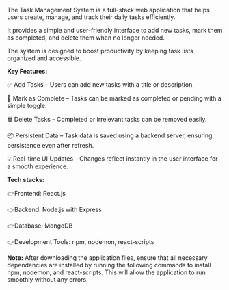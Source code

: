 The Task Management System is a full-stack web application that helps users create, manage, and track their daily tasks efficiently.

It provides a simple and user-friendly interface to add new tasks, mark them as completed, and delete them when no longer needed. 

The system is designed to boost productivity by keeping task lists organized and accessible.

**Key Features:**

✅ Add Tasks – Users can add new tasks with a title or description.

🔁 Mark as Complete – Tasks can be marked as completed or pending with a simple toggle.

🗑️ Delete Tasks – Completed or irrelevant tasks can be removed easily.

📦 Persistent Data – Task data is saved using a backend server, ensuring persistence even after refresh.

💡 Real-time UI Updates – Changes reflect instantly in the user interface for a smooth experience.

**Tech stacks:**

👉Frontend: React.js

👉Backend: Node.js with Express

👉Database: MongoDB

👉Development Tools: npm, nodemon, react-scripts

**Note:**
After downloading the application files, ensure that all necessary dependencies are installed by running the following commands to install npm, nodemon, and react-scripts. This will allow the application to run smoothly without any errors.
